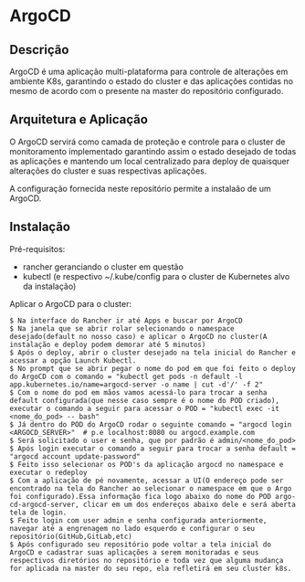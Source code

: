 # ArgoCD

## Descrição

ArgoCD é uma aplicação multi-plataforma para controle de alterações em ambiente K8s, garantindo o estado do cluster e das aplicações contidas no mesmo de acordo com o presente na master do repositório configurado.

## Arquitetura e Aplicação

O ArgoCD servirá como camada de proteção e controle para o cluster de monitoramento implementado garantindo assim o estado desejado de todas as aplicações e mantendo um local centralizado para deploy de quaisquer alterações do cluster e suas respectivas aplicações.

A configuração fornecida neste repositório permite a instalaão de um ArgoCD.


## Instalação

Pré-requisitos:
- rancher geranciando o cluster em questão
- kubectl (e respectivo ~/.kube/config para o cluster de Kubernetes alvo da instalação) 

Aplicar o ArgoCD para o cluster:
```
$ Na interface do Rancher ir até Apps e buscar por ArgoCD
$ Na janela que se abrir rolar selecionando o namespace desejado(default no nosso caso) e aplicar o ArgoCD no cluster(A instalação e deploy podem demorar até 5 minutos)
$ Após o deploy, abrir o cluster desejado na tela inicial do Rancher e acessar a opção Launch Kubectl.
$ No prompt que se abrir pegar o nome do pod em que foi feito o deploy do ArgoCD com o comando = "kubectl get pods -n default -l app.kubernetes.io/name=argocd-server -o name | cut -d'/' -f 2"
$ Com o nome do pod em mãos vamos acessá-lo para trocar a senha default configurada(que nesse caso sempre é o nome do POD criado), executar o comando a seguir para acessar o POD = "kubectl exec -it <nome_do_pod> -- bash"
$ Já dentro do POD do ArgoCD rodar o seguinte comando = "argocd login <ARGOCD_SERVER>"  # p.e localhost:8080 ou argocd.example.com
$ Será solicitado o user e senha, que por padrão é admin/<nome_do_pod>
$ Após login executar o comando a seguir para trocar a senha default = "argocd account update-password"
$ Feito isso selecionar os POD's da aplicação argocd no namespace e executar o redeploy
$ Com a aplicação de pé novamente, acessar a UI(O endereço pode ser encontrado na tela do Rancher ao selecionar o namespace em que o Argo foi configurado).Essa informação fica logo abaixo do nome do POD argo-cd-argocd-server, clicar em um dos endereços abaixo dele e será aberta tela de login.
$ Feito login com user admin e senha configurada anteriormente, navegar até a engrenagem no lado esquerdo e configurar o seu repositório(GitHub,GitLab,etc)
$ Após configurado seu repositório pode voltar a tela inicial do ArgoCD e cadastrar suas aplicações a serem monitoradas e seus respectivos diretórios no repositório e toda vez que alguma mudança for aplicada na master do seu repo, ela refletirá em seu cluster k8s.
```